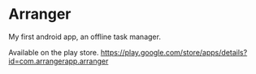 # Arranger

My first android app, an offline task manager.

Available on the play store.
https://play.google.com/store/apps/details?id=com.arrangerapp.arranger
